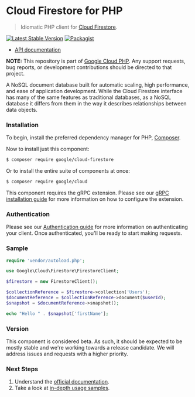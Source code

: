 # Cloud Firestore for PHP

> Idiomatic PHP client for [Cloud Firestore](https://cloud.google.com/firestore/).

[![Latest Stable Version](https://poser.pugx.org/google/cloud-firestore/v/stable)](https://packagist.org/packages/google/cloud-firestore) [![Packagist](https://img.shields.io/packagist/dm/google/cloud-firestore.svg)](https://packagist.org/packages/google/cloud-firestore)

* [API documentation](http://googleapis.github.io/google-cloud-php/#/docs/cloud-firestore/latest)

**NOTE:** This repository is part of [Google Cloud PHP](https://github.com/googleapis/google-cloud-php). Any
support requests, bug reports, or development contributions should be directed to
that project.

A NoSQL document database built for automatic scaling, high performance, and
ease of application development. While the Cloud Firestore interface has many of
the same features as traditional databases, as a NoSQL database it differs from
them in the way it describes relationships between data objects.

### Installation

To begin, install the preferred dependency manager for PHP, [Composer](https://getcomposer.org/).

Now to install just this component:

```sh
$ composer require google/cloud-firestore
```

Or to install the entire suite of components at once:

```sh
$ composer require google/cloud
```

This component requires the gRPC extension. Please see our [gRPC installation guide](https://cloud.google.com/php/grpc)
for more information on how to configure the extension.

### Authentication

Please see our [Authentication guide](https://github.com/googleapis/google-cloud-php/blob/master/AUTHENTICATION.md) for more information
on authenticating your client. Once authenticated, you'll be ready to start making requests.

### Sample

```php
require 'vendor/autoload.php';

use Google\Cloud\Firestore\FirestoreClient;

$firestore = new FirestoreClient();

$collectionReference = $firestore->collection('Users');
$documentReference = $collectionReference->document($userId);
$snapshot = $documentReference->snapshot();

echo "Hello " . $snapshot['firstName'];
```

### Version

This component is considered beta. As such, it should be expected to be mostly
stable and we're working towards a release candidate. We will address issues
and requests with a higher priority.

### Next Steps

1. Understand the [official documentation](https://cloud.google.com/firestore/docs/).
2. Take a look at [in-depth usage samples](https://github.com/GoogleCloudPlatform/php-docs-samples/tree/master/firestore).

